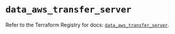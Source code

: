 # `data_aws_transfer_server`

Refer to the Terraform Registry for docs: [`data_aws_transfer_server`](https://registry.terraform.io/providers/hashicorp/aws/6.14.0/docs/data-sources/transfer_server).
